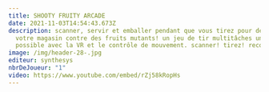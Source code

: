 ```yaml
---
title: SHOOTY FRUITY ARCADE
date: 2021-11-03T14:54:43.673Z
description: scanner, servir et emballer pendant que vous tirez pour défendre
  votre magasin contre des fruits mutants! un jeu de tir multitâches uniquement
  possible avec la VR et le contrôle de mouvement. scanner! tirez! recommencer!
image: /img/header-28-.jpg
editeur: synthesys
nbrDeJoueur: "1"
video: https://www.youtube.com/embed/rZj58kRopHs
---
```

